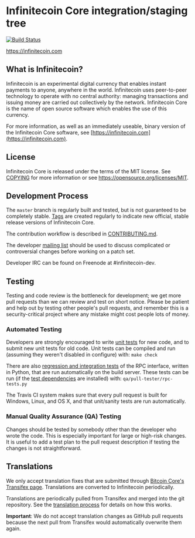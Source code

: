 Infinitecoin Core integration/staging tree
=====================================

[![Build Status](https://travis-ci.org/infinitecoin-project/infinitecoin.svg?branch=master)](https://travis-ci.org/infinitecoin-project/infinitecoin)

https://infinitecoin.com

What is Infinitecoin?
----------------

Infinitecoin is an experimental digital currency that enables instant payments to
anyone, anywhere in the world. Infinitecoin uses peer-to-peer technology to operate
with no central authority: managing transactions and issuing money are carried
out collectively by the network. Infinitecoin Core is the name of open source
software which enables the use of this currency.

For more information, as well as an immediately useable, binary version of
the Infinitecoin Core software, see [https://infinitecoin.com](https://infinitecoin.com).

License
-------

Infinitecoin Core is released under the terms of the MIT license. See [COPYING](COPYING) for more
information or see https://opensource.org/licenses/MIT.

Development Process
-------------------

The `master` branch is regularly built and tested, but is not guaranteed to be
completely stable. [Tags](https://github.com/infinitecoin-project/infinitecoin/tags) are created
regularly to indicate new official, stable release versions of Infinitecoin Core.

The contribution workflow is described in [CONTRIBUTING.md](CONTRIBUTING.md).

The developer [mailing list](https://groups.google.com/forum/#!forum/infinitecoin-dev)
should be used to discuss complicated or controversial changes before working
on a patch set.

Developer IRC can be found on Freenode at #infinitecoin-dev.

Testing
-------

Testing and code review is the bottleneck for development; we get more pull
requests than we can review and test on short notice. Please be patient and help out by testing
other people's pull requests, and remember this is a security-critical project where any mistake might cost people
lots of money.

### Automated Testing

Developers are strongly encouraged to write [unit tests](/doc/unit-tests.md) for new code, and to
submit new unit tests for old code. Unit tests can be compiled and run
(assuming they weren't disabled in configure) with: `make check`

There are also [regression and integration tests](/qa) of the RPC interface, written
in Python, that are run automatically on the build server.
These tests can be run (if the [test dependencies](/qa) are installed) with: `qa/pull-tester/rpc-tests.py`

The Travis CI system makes sure that every pull request is built for Windows, Linux, and OS X, and that unit/sanity tests are run automatically.

### Manual Quality Assurance (QA) Testing

Changes should be tested by somebody other than the developer who wrote the
code. This is especially important for large or high-risk changes. It is useful
to add a test plan to the pull request description if testing the changes is
not straightforward.

Translations
------------

We only accept translation fixes that are submitted through [Bitcoin Core's Transifex page](https://www.transifex.com/projects/p/bitcoin/).
Translations are converted to Infinitecoin periodically.

Translations are periodically pulled from Transifex and merged into the git repository. See the
[translation process](doc/translation_process.md) for details on how this works.

**Important**: We do not accept translation changes as GitHub pull requests because the next
pull from Transifex would automatically overwrite them again.
